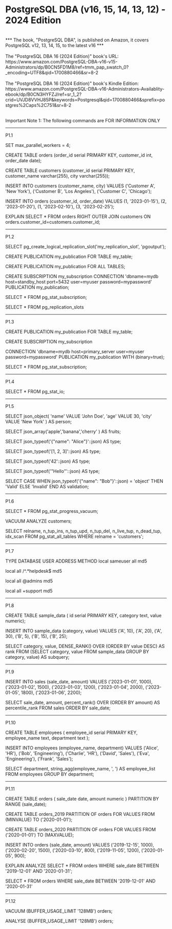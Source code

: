 
# PostgreSQL DBA (v16, 15, 14, 13, 12) - 2024 Edition

</br>
*** The book, "PostgreSQL DBA", is published on Amazon, it covers PostgreSQL v12, 13, 14, 15, to the latest v16 ***

</br>
</br>
The "PostgreSQL DBA 16 (2024 Edition)" book's URL:</br>
https://www.amazon.com/PostgreSQL-DBA-v16-v15-Administrators/dp/B0CN5FD1M8/ref=tmm_pap_swatch_0?_encoding=UTF8&qid=1700880466&sr=8-2

</br>
</br>
The "PostgreSQL DBA 16 (2024 Edition)" book's Kindle Edition:</br>
https://www.amazon.com/PostgreSQL-DBA-v16-Administrators-Availablity-ebook/dp/B0CN3HYFZJ/ref=sr_1_2?crid=UVJD8VVHJ85P&keywords=Postgresql&qid=1700880466&sprefix=postgres%2Caps%2C751&sr=8-2

</br>
</br>


Important Note 1: The following commands are FOR INFORMATION ONLY

---
P1.1

SET max_parallel_workers = 4; 

CREATE TABLE orders (order_id serial PRIMARY KEY, customer_id int, order_date date);

CREATE TABLE customers (customer_id serial PRIMARY KEY, customer_name varchar(255),    city varchar(255));

INSERT INTO customers (customer_name, city) VALUES
    ('Customer A', 'New York'),
    ('Customer B', 'Los Angeles'),
    ('Customer C', 'Chicago');

INSERT INTO orders (customer_id, order_date) VALUES
    (1, '2023-01-15'),
    (2, '2023-01-20'),
    (1, '2023-02-10'),
    (3, '2023-02-25');

EXPLAIN SELECT * FROM orders
RIGHT OUTER JOIN customers ON orders.customer_id=customers.customer_id;

---
P1.2

SELECT pg_create_logical_replication_slot('my_replication_slot', 'pgoutput');

CREATE PUBLICATION my_publication FOR TABLE my_table;

CREATE PUBLICATION my_publication FOR ALL TABLES;

CREATE SUBSCRIPTION my_subscription CONNECTION 'dbname=mydb host=standby_host port=5432 user=myuser password=mypassword' PUBLICATION my_publication;

SELECT * FROM pg_stat_subscription;

SELECT * FROM pg_replication_slots

---
P1.3

CREATE PUBLICATION my_publication FOR TABLE my_table;

CREATE SUBSCRIPTION my_subscription 

CONNECTION 'dbname=mydb host=primary_server user=myuser password=mypassword' 
PUBLICATION my_publication WITH (binary=true);

SELECT * FROM pg_stat_subscription;

---
P1.4

SELECT * FROM pg_stat_io;

---
P1.5

SELECT json_object(
    'name' VALUE 'John Doe', 'age' VALUE 30, 'city' VALUE 'New York'
) AS person;

SELECT json_array('apple','banana','cherry'
) AS fruits;

SELECT json_typeof('{"name": "Alice"}'::json) AS type; 

SELECT json_typeof('[1, 2, 3]'::json) AS type; 

SELECT json_typeof('42'::json) AS type;          

SELECT json_typeof('"Hello"'::json) AS type;

SELECT CASE WHEN json_typeof('{"name": "Bob"}'::json) = 'object' THEN 'Valid' ELSE 'Invalid' END AS validation;


---
P1.6

SELECT * FROM pg_stat_progress_vacuum;

VACUUM ANALYZE customers;

SELECT relname, n_tup_ins, n_tup_upd, n_tup_del, n_live_tup, n_dead_tup, idx_scan
FROM pg_stat_all_tables
WHERE relname = 'customers';


---
P1.7

 TYPE  DATABASE        USER            ADDRESS         METHOD
local   sameuser        all                             md5

local   all             /^.*helpdesk$                   md5

local   all             @admins                         md5

local   all             +support                        md5


---
P1.8

CREATE TABLE sample_data (
    id serial PRIMARY KEY, category text, value numeric);

INSERT INTO sample_data (category, value) VALUES
    ('A', 10), ('A', 20), ('A', 30),
    ('B', 5),  ('B', 15), ('B', 25);

SELECT
    category, value,
    DENSE_RANK() OVER (ORDER BY value DESC) AS rank
FROM
    (SELECT  category, value
     FROM     sample_data
     GROUP BY category, value) AS subquery;


---
P1.9

INSERT INTO sales (sale_date, amount)
VALUES
    ('2023-01-01', 1000),
    ('2023-01-02', 1500),
    ('2023-01-03', 1200),
    ('2023-01-04', 2000),
    ('2023-01-05', 1800),
    ('2023-01-06', 2200);

SELECT
      sale_date, amount,
      percent_rank() OVER (ORDER BY amount) AS percentile_rank
FROM  sales 
ORDER BY sale_date;


---
P1.10

CREATE TABLE employees (
    employee_id serial PRIMARY KEY,
    employee_name text,
    department text
);

INSERT INTO employees (employee_name, department)
VALUES
    ('Alice', 'HR'),
    ('Bob', 'Engineering'),
    ('Charlie', 'HR'),
    ('David', 'Sales'),
    ('Eva', 'Engineering'),
    ('Frank', 'Sales');

SELECT department, string_agg(employee_name, ', ') AS employee_list
FROM employees
GROUP BY department;


---
P1.11

CREATE TABLE orders (
    sale_date date,
    amount numeric
) PARTITION BY RANGE (sale_date);

CREATE TABLE orders_2019 PARTITION OF orders
    FOR VALUES FROM (MINVALUE) TO ('2020-01-01');

CREATE TABLE orders_2020 PARTITION OF orders
    FOR VALUES FROM ('2020-01-01') TO (MAXVALUE);

INSERT INTO orders (sale_date, amount)
VALUES
    ('2019-12-15', 1000),
    ('2020-02-20', 1500),
    ('2020-03-10', 800),
    ('2019-11-05', 1200),
    ('2020-01-05', 900);

EXPLAIN ANALYZE
SELECT *
FROM orders
WHERE sale_date BETWEEN '2019-12-01' AND '2020-01-31';

SELECT *
FROM orders
WHERE sale_date BETWEEN '2019-12-01' AND '2020-01-31'

---
P1.12

VACUUM (BUFFER_USAGE_LIMIT '128MB') orders;

ANALYSE (BUFFER_USAGE_LIMIT '128MB') orders;




